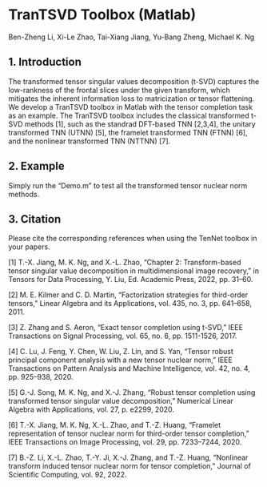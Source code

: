 # TranTSVD Toolbox (Matlab)

Ben-Zheng Li, Xi-Le Zhao, Tai-Xiang Jiang, Yu-Bang Zheng, Michael K. Ng

## 1. Introduction

The transformed tensor singular values decomposition (t-SVD) captures the low-rankness of the frontal slices under the given transform, which mitigates the inherent information loss to matricization or tensor flattening. We develop a TranTSVD toolbox in Matlab with the tensor completion task as an example. The TranTSVD toolbox includes the classical transformed t-SVD methods [1], such as the standrad DFT-based TNN [2,3,4], the unitary transformed TNN (UTNN) [5], the framelet transformed TNN (FTNN) [6], and the nonlinear transformed TNN (NTTNN) [7].

## 2. Example

Simply run the “Demo.m” to test all the transformed tensor nuclear norm methods.

## 3. Citation

Please cite the corresponding references when using the TenNet toolbox in your papers.

[1] T.-X. Jiang, M. K. Ng, and X.-L. Zhao, “Chapter 2: Transform-based tensor singular value decomposition in multidimensional image recovery,” in Tensors for Data Processing, Y. Liu, Ed. Academic Press, 2022, pp. 31–60.

[2] M. E. Kilmer and C. D. Martin, “Factorization strategies for third-order tensors,” Linear Algebra and its Applications, vol. 435, no. 3, pp. 641–658, 2011.

[3] Z. Zhang and S. Aeron, “Exact tensor completion using t-SVD,” IEEE Transactions on Signal Processing, vol. 65, no. 6, pp. 1511-1526, 2017.

[4] C. Lu, J. Feng, Y. Chen, W. Liu, Z. Lin, and S. Yan, “Tensor robust principal component analysis with a new tensor nuclear norm,” IEEE Transactions on Pattern Analysis and Machine Intelligence, vol. 42, no. 4, pp. 925–938, 2020.

[5] G.-J. Song, M. K. Ng, and X.-J. Zhang, “Robust tensor completion using transformed tensor singular value decomposition,” Numerical Linear Algebra with Applications, vol. 27, p. e2299, 2020.

[6] T.-X. Jiang, M. K. Ng, X.-L. Zhao, and T.-Z. Huang, “Framelet representation of tensor nuclear norm for third-order tensor completion,” IEEE Transactions on
Image Processing, vol. 29, pp. 7233–7244, 2020.

[7] B.-Z. Li, X.-L. Zhao, T.-Y. Ji, X.-J. Zhang, and T.-Z. Huang, “Nonlinear transform induced tensor nuclear norm for tensor completion,” Journal of Scientific
Computing, vol. 92, 2022.
